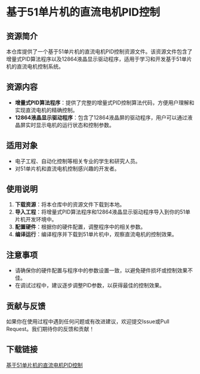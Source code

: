 # 基于51单片机的直流电机PID控制

## 资源简介

本仓库提供了一个基于51单片机的直流电机PID控制资源文件。该资源文件包含了增量式PID算法程序以及12864液晶显示驱动程序，适用于学习和开发基于51单片机的直流电机控制系统。

## 资源内容

- **增量式PID算法程序**：提供了完整的增量式PID控制算法代码，方便用户理解和实现直流电机的精确控制。
- **12864液晶显示驱动程序**：包含了12864液晶屏的驱动程序，用户可以通过液晶屏实时显示电机的运行状态和控制参数。

## 适用对象

- 电子工程、自动化控制等相关专业的学生和研究人员。
- 对51单片机和直流电机控制感兴趣的开发者。

## 使用说明

1. **下载资源**：将本仓库中的资源文件下载到本地。
2. **导入工程**：将增量式PID算法程序和12864液晶显示驱动程序导入到你的51单片机开发环境中。
3. **配置硬件**：根据你的硬件配置，调整程序中的相关参数。
4. **编译运行**：编译程序并下载到51单片机中，观察直流电机的控制效果。

## 注意事项

- 请确保你的硬件配置与程序中的参数设置一致，以避免硬件损坏或控制效果不佳。
- 在调试过程中，建议逐步调整PID参数，以获得最佳的控制效果。

## 贡献与反馈

如果你在使用过程中遇到任何问题或有改进建议，欢迎提交Issue或Pull Request。我们期待你的反馈和贡献！

## 下载链接

[基于51单片机的直流电机PID控制](https://pan.quark.cn/s/a0a436e2d67a)